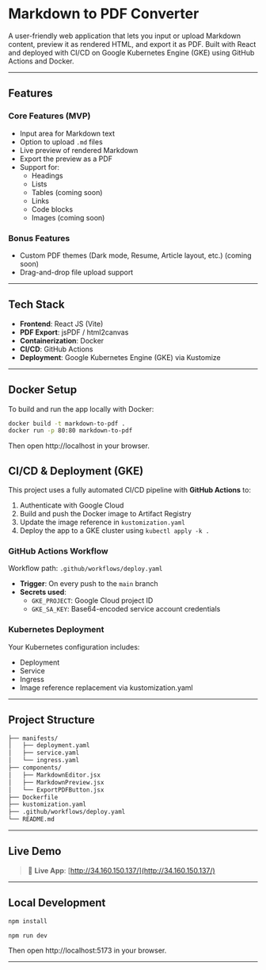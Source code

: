 # Markdown to PDF Converter

A user-friendly web application that lets you input or upload Markdown content, preview it as rendered HTML, and export it as  PDF. Built with React and deployed with CI/CD on Google Kubernetes Engine (GKE) using GitHub Actions and Docker.

---

## Features

### Core Features (MVP)
- Input area for Markdown text
- Option to upload `.md` files
- Live preview of rendered Markdown
- Export the preview as a PDF
- Support for:
  - Headings
  - Lists
  - Tables (coming soon)
  - Links
  - Code blocks
  - Images (coming soon)

### Bonus Features
- Custom PDF themes (Dark mode, Resume, Article layout, etc.) (coming soon)
- Drag-and-drop file upload support

---

## Tech Stack

- **Frontend**: React JS (Vite)
- **PDF Export**: jsPDF / html2canvas
- **Containerization**: Docker
- **CI/CD**: GitHub Actions
- **Deployment**: Google Kubernetes Engine (GKE) via Kustomize

---

## Docker Setup

To build and run the app locally with Docker:

```bash
docker build -t markdown-to-pdf .
docker run -p 80:80 markdown-to-pdf
```
Then open http://localhost in your browser.

## CI/CD & Deployment (GKE)

This project uses a fully automated CI/CD pipeline with **GitHub Actions** to:

1. Authenticate with Google Cloud
2. Build and push the Docker image to Artifact Registry
3. Update the image reference in `kustomization.yaml`
4. Deploy the app to a GKE cluster using `kubectl apply -k .`

### GitHub Actions Workflow

Workflow path: `.github/workflows/deploy.yaml`

- **Trigger**: On every push to the `main` branch
- **Secrets used**:
  - `GKE_PROJECT`: Google Cloud project ID
  - `GKE_SA_KEY`: Base64-encoded service account credentials
### Kubernetes Deployment
Your Kubernetes configuration includes:

- Deployment
- Service
- Ingress
- Image reference replacement via kustomization.yaml

---

## Project Structure
```bash
├── manifests/
│   ├── deployment.yaml
│   ├── service.yaml
│   └── ingress.yaml
├── components/
│   ├── MarkdownEditor.jsx
│   ├── MarkdownPreview.jsx
│   └── ExportPDFButton.jsx
├── Dockerfile
├── kustomization.yaml
├── .github/workflows/deploy.yaml
└── README.md
```

---

## Live Demo

> 🔗 **Live App**: [http://34.160.150.137/](http://34.160.150.137/)

---

## Local Development

```bash
npm install

npm run dev

```
Then open http://localhost:5173 in your browser.

---
